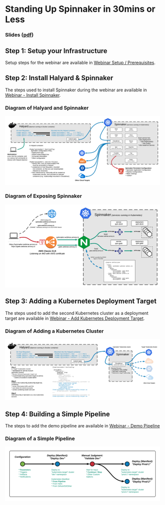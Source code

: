 # Standing Up Spinnaker in 30mins or Less
### Slides ([pdf](assets/Stand%20Up%20Spinnaker%20in%2030mins%20or%20less%202019-APR-04.pdf))

## Step 1: Setup your Infrastructure
Setup steps for the webinar are available in [Webinar Setup / Prerequisites](01-prerequisites.md).

## Step 2: Install Halyard & Spinnaker
The steps used to install Spinnaker during the webinar are available in [Webinar - Install Spinnaker](02-install-spinnaker.md).
### Diagram of Halyard and Spinnaker
![Halyard & Spinnaker Diagram](assets/HalyardandSpinnaker.png)
### Diagram of Exposing Spinnaker
![Ingress Controller for Spinnaker](assets/Exposing%20Spinnaker.png)

## Step 3: Adding a Kubernetes Deployment Target
The steps used to add the second Kubernetes cluster as a deployment target are available in [Webinar - Add Kubernetes Deployment Target](03-add-kubernetes-target.md).
### Diagram of Adding a Kubernetes Cluster
![Kubernetes Target Cluster for Spinnaker](assets/Add%20Kubernetes%20Target.png)

## Step 4: Building a Simple Pipeline
The steps to add the demo pipeline are available in [Webinar - Demo Pipeline](04-demo-pipeline.md)
### Diagram of a Simple Pipeline
![Simple Pipeline](assets/SimplePipeline.png)